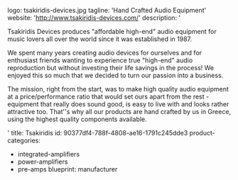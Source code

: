logo: tsakiridis-devices.jpg
tagline: 'Hand Crafted Audio Equipment'
website: 'http://www.tsakiridis-devices.com/'
description: '<p>Tsakiridis Devices produces "affordable high-end" audio equipment for music lovers all over the world since it was established in 1987.</p><p>We spent many years creating audio devices for ourselves and for enthusiast friends wanting to experience true "high-end" audio reproduction but without investing their life savings in the process! We enjoyed this so much that we decided to turn our passion into a business.</p><p>The mission, right from the start, was to make high quality audio equipment at a price/performance ratio that would set ours apart from the rest - equipment that really does sound good, is easy to live with and looks rather attractive too. That''s why all our products are hand crafted by us in Greece, using the highest quality components available.</p>'
title: Tsakiridis
id: 90377df4-788f-4808-ae16-1791c245dde3
product-categories:
  - integrated-amplifiers
  - power-amplifiers
  - pre-amps
blueprint: manufacturer
